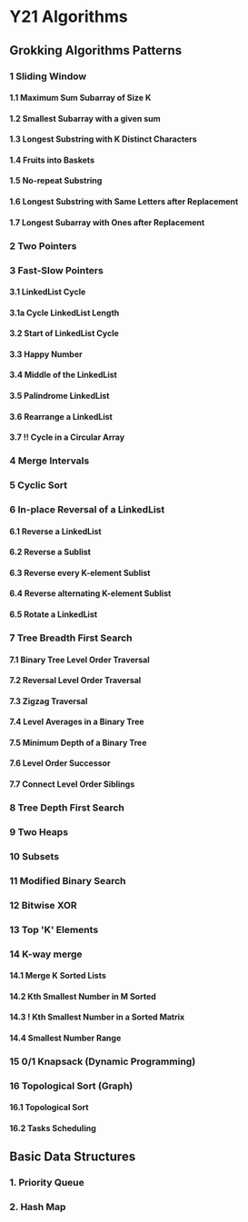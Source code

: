 # Y21 Algorithms

## Grokking Algorithms Patterns

### 1 Sliding Window

#### 1.1 Maximum Sum Subarray of Size K

#### 1.2 Smallest Subarray with a given sum

#### 1.3 Longest Substring with K Distinct Characters

#### 1.4 Fruits into Baskets

#### 1.5 No-repeat Substring

#### 1.6 Longest Substring with Same Letters after Replacement

#### 1.7 Longest Subarray with Ones after Replacement

### 2 Two Pointers

### 3 Fast-Slow Pointers

#### 3.1 LinkedList Cycle

#### 3.1a Cycle LinkedList Length

#### 3.2 Start of LinkedList Cycle

#### 3.3 Happy Number

#### 3.4 Middle of the LinkedList

#### 3.5 Palindrome LinkedList

#### 3.6 Rearrange a LinkedList

#### 3.7 !! Cycle in a Circular Array

### 4 Merge Intervals

### 5 Cyclic Sort

### 6 In-place Reversal of a LinkedList

#### 6.1 Reverse a LinkedList

#### 6.2 Reverse a Sublist

#### 6.3 Reverse every K-element Sublist

#### 6.4 Reverse alternating K-element Sublist

#### 6.5 Rotate a LinkedList

### 7 Tree Breadth First Search

#### 7.1 Binary Tree Level Order Traversal

#### 7.2 Reversal Level Order Traversal

#### 7.3 Zigzag Traversal

#### 7.4 Level Averages in a Binary Tree

#### 7.5 Minimum Depth of a Binary Tree

#### 7.6 Level Order Successor

#### 7.7 Connect Level Order Siblings

### 8 Tree Depth First Search

### 9 Two Heaps

### 10 Subsets

### 11 Modified Binary Search

### 12 Bitwise XOR

### 13 Top 'K' Elements

### 14 K-way merge

#### 14.1 Merge K Sorted Lists

#### 14.2 Kth Smallest Number in M Sorted

#### 14.3 ! Kth Smallest Number in a Sorted Matrix

#### 14.4 Smallest Number Range

### 15 0/1 Knapsack (Dynamic Programming)

### 16 Topological Sort (Graph)

#### 16.1 Topological Sort

#### 16.2 Tasks Scheduling

## Basic Data Structures

### 1. Priority Queue

### 2. Hash Map